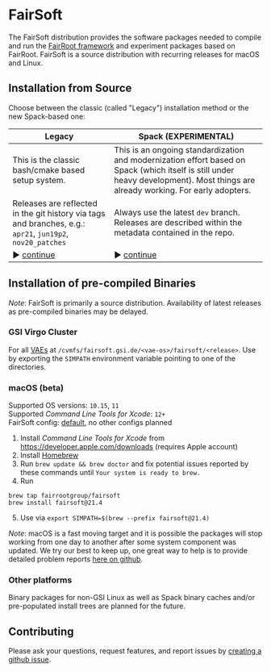 # FairSoft

The FairSoft distribution provides the software packages needed to compile and run the [FairRoot framework](https://github.com/FairRootGroup/FairRoot) and experiment packages based on FairRoot. FairSoft is a source distribution with recurring releases for macOS and Linux.

## Installation from Source

Choose between the classic (called "Legacy") installation method or the new Spack-based one:

| **Legacy** | **Spack (EXPERIMENTAL)** |
| -- | -- |
| This is the classic bash/cmake based setup system. | This is an ongoing standardization and modernization effort based on Spack (which itself is still under heavy development). Most things are already working. For early adopters. |
| Releases are reflected in the git history via tags and branches, e.g.: `apr21`, `jun19p2`, `nov20_patches` | Always use the latest `dev` branch. Releases are described within the metadata contained in the repo. |
| ► [continue](legacy/README.md) | ► [continue](docs/README.md) |

## Installation of pre-compiled Binaries

*Note*: FairSoft is primarily a source distribution. Availability of latest releases as pre-compiled binaries may be delayed.

### GSI Virgo Cluster

For all [VAEs](https://hpc.gsi.de/virgo/platform/software.html#application-environment) at `/cvmfs/fairsoft.gsi.de/<vae-os>/fairsoft/<release>`. Use by exporting the `SIMPATH` environment variable pointing to one of the directories.

### macOS (beta)

Supported OS versions: `10.15`, `11`<br/>
Supported *Command Line Tools for Xcode*: `12+`<br/>
FairSoft config: [default](FairSoftConfig.cmake), no other configs planned<br/>

1. Install *Command Line Tools for Xcode* from https://developer.apple.com/downloads (requires Apple account)
2. Install [Homebrew](https://brew.sh/)
3. Run `brew update && brew doctor` and fix potential issues reported by these commands until `Your system is ready to brew.`
4. Run
```
brew tap fairrootgroup/fairsoft
brew install fairsoft@21.4
```
5. Use via `export SIMPATH=$(brew --prefix fairsoft@21.4)`

*Note*: macOS is a fast moving target and it is possible the packages will stop working from one day to another after some system component was updated. We try our best to keep up, one great way to help is to provide detailed problem reports [here on github](https://github.com/FairRootGroup/FairSoft/issues/new).

### Other platforms

Binary packages for non-GSI Linux as well as Spack binary caches and/or pre-populated install trees are planned for the future.

## Contributing

Please ask your questions, request features, and report issues by [creating a github issue](https://github.com/FairRootGroup/FairSoft/issues/new).
